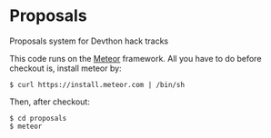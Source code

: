 Proposals
=========

Proposals system for Devthon hack tracks

This code runs on the [Meteor](http://meteor.com) framework. All you have to do before checkout is, install meteor by:

    $ curl https://install.meteor.com | /bin/sh

Then, after checkout:

    $ cd proposals
    $ meteor
